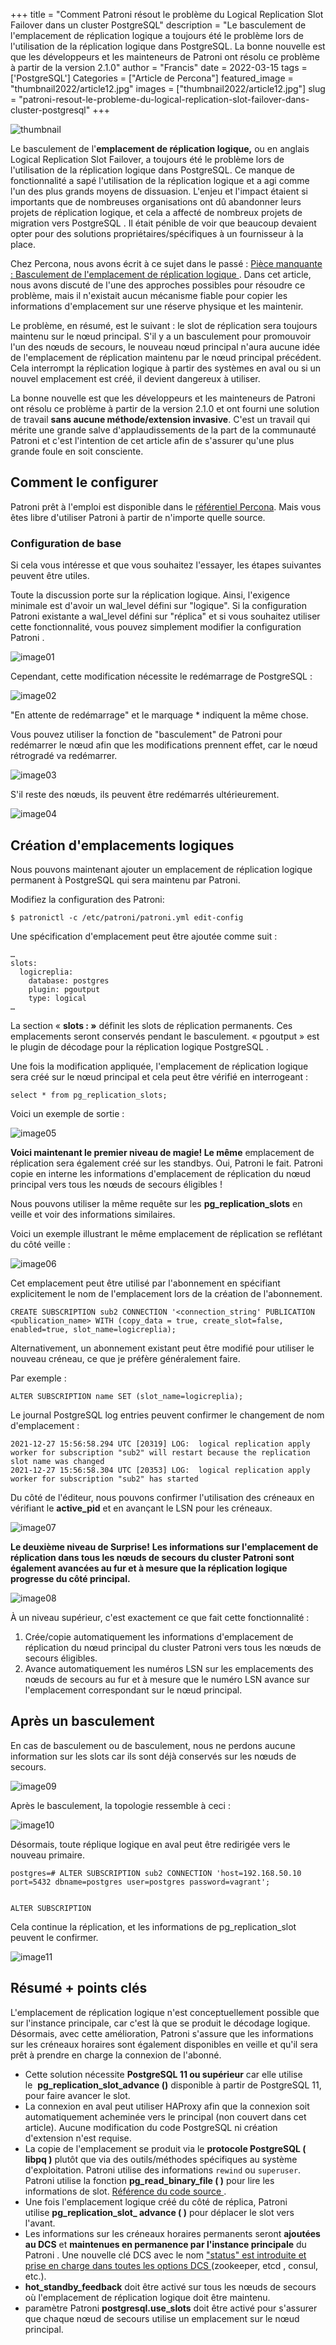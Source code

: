 ﻿+++
title = "Comment Patroni résout le problème du Logical Replication Slot Failover dans un cluster PostgreSQL"
description = "Le basculement de l'emplacement de réplication logique a toujours été le problème lors de l'utilisation de la réplication logique dans PostgreSQL. La bonne nouvelle est que les développeurs et les mainteneurs de Patroni ont résolu ce problème à partir de la version 2.1.0"
author = "Francis"
date = 2022-03-15
tags = ['PostgreSQL']
Categories = ["Article de Percona"]
featured_image = "thumbnail2022/article12.jpg"
images = ["thumbnail2022/article12.jpg"]
slug = "patroni-resout-le-probleme-du-logical-replication-slot-failover-dans-cluster-postgresql"
+++

![thumbnail](/thumbnail2022/article12.jpg)


Le basculement de l'**emplacement de réplication logique,** ou en anglais Logical Replication Slot Failover, a toujours été le problème lors de l'utilisation de la réplication logique dans PostgreSQL. Ce manque de fonctionnalité a sapé l'utilisation de la réplication logique et a agi comme l'un des plus grands moyens de dissuasion. L'enjeu et l'impact étaient si importants que de nombreuses organisations ont dû abandonner leurs projets de réplication logique, et cela a affecté de nombreux projets de migration vers PostgreSQL . Il était pénible de voir que beaucoup devaient opter pour des solutions propriétaires/spécifiques à un fournisseur à la place.

Chez Percona, nous avons écrit à ce sujet dans le passé : [Pièce manquante : Basculement de l'emplacement de réplication logique ](https://www.percona.com/blog/2020/05/21/failover-of-logical-replication-slots-in-postgresql/). Dans cet article, nous avons discuté de l'une des approches possibles pour résoudre ce problème, mais il n'existait aucun mécanisme fiable pour copier les informations d'emplacement sur une réserve physique et les maintenir.

Le problème, en résumé, est le suivant : le slot de réplication sera toujours maintenu sur le nœud principal. S'il y a un basculement pour promouvoir l'un des nœuds de secours, le nouveau nœud principal n'aura aucune idée de l'emplacement de réplication maintenu par le nœud principal précédent. Cela interrompt la réplication logique à partir des systèmes en aval ou si un nouvel emplacement est créé, il devient dangereux à utiliser.

La bonne nouvelle est que les développeurs et les mainteneurs de Patroni ont résolu ce problème à partir de la version 2.1.0 et ont fourni une solution de travail **sans aucune méthode/extension invasive**. C'est un travail qui mérite une grande salve d'applaudissements de la part de la communauté Patroni et c'est l'intention de cet article afin de s'assurer qu'une plus grande foule en soit consciente.

## Comment le configurer

Patroni prêt à l'emploi est disponible dans le [référentiel Percona](https://www.percona.com/software/postgresql-distribution). Mais vous êtes libre d'utiliser Patroni à partir de n'importe quelle source.

### Configuration de base

Si cela vous intéresse et que vous souhaitez l'essayer, les étapes suivantes peuvent être utiles.

Toute la discussion porte sur la réplication logique. Ainsi, l'exigence minimale est d'avoir un wal_level défini sur "logique". Si la configuration Patroni existante a wal_level défini sur "réplica" et si vous souhaitez utiliser cette fonctionnalité, vous pouvez simplement modifier la configuration Patroni .

![image01](/posts/2022/article12/img01.png)

Cependant, cette modification nécessite le redémarrage de PostgreSQL :

![image02](/posts/2022/article12/img02.png)


"En attente de redémarrage" et le marquage * indiquent la même chose.

Vous pouvez utiliser la fonction de "basculement" de Patroni pour redémarrer le nœud afin que les modifications prennent effet, car le nœud rétrogradé va redémarrer.

![image03](/posts/2022/article12/img03.png)

S'il reste des nœuds, ils peuvent être redémarrés ultérieurement.

![image04](/posts/2022/article12/img04.png)

## Création d'emplacements logiques

Nous pouvons maintenant ajouter un emplacement de réplication logique permanent à PostgreSQL qui sera maintenu par Patroni.

Modifiez la configuration des Patroni:

```
$ patronictl -c /etc/patroni/patroni.yml edit-config
```

Une spécification d'emplacement peut être ajoutée comme suit :

```
…
slots:
  logicreplia:
    database: postgres
    plugin: pgoutput
    type: logical
…
```

La section « **slots : »** définit les slots de réplication permanents. Ces emplacements seront conservés pendant le basculement. « pgoutput » est le plugin de décodage pour la réplication logique PostgreSQL .

Une fois la modification appliquée, l'emplacement de réplication logique sera créé sur le nœud principal et cela peut être vérifié en interrogeant :

```
select * from pg_replication_slots;
```

Voici un exemple de sortie :

![image05](/posts/2022/article12/img05.png)

**Voici maintenant le premier niveau de magie! Le même** emplacement de réplication sera également créé sur les standbys. Oui, Patroni le fait. Patroni copie en interne les informations d'emplacement de réplication du nœud principal vers tous les nœuds de secours éligibles !

Nous pouvons utiliser la même requête sur les **pg_replication_slots** en veille et voir des informations similaires.

Voici un exemple illustrant le même emplacement de réplication se reflétant du côté veille :

![image06](/posts/2022/article12/img06.png)

Cet emplacement peut être utilisé par l'abonnement en spécifiant explicitement le nom de l'emplacement lors de la création de l'abonnement.

```
CREATE SUBSCRIPTION sub2 CONNECTION '<connection_string' PUBLICATION <publication_name> WITH (copy_data = true, create_slot=false, enabled=true, slot_name=logicreplia);
```

Alternativement, un abonnement existant peut être modifié pour utiliser le nouveau créneau, ce que je préfère généralement faire.

Par exemple :

```
ALTER SUBSCRIPTION name SET (slot_name=logicreplia);
```

Le journal PostgreSQL  log entries peuvent confirmer le changement de nom d'emplacement :

```
2021-12-27 15:56:58.294 UTC [20319] LOG:  logical replication apply worker for subscription "sub2" will restart because the replication slot name was changed
2021-12-27 15:56:58.304 UTC [20353] LOG:  logical replication apply worker for subscription "sub2" has started
```

Du côté de l'éditeur, nous pouvons confirmer l'utilisation des créneaux en vérifiant le **active_pid** et en avançant le LSN pour les créneaux.

![image07](/posts/2022/article12/img07.png)

**Le deuxième niveau de Surprise!** **Les informations sur l'emplacement de réplication dans tous les nœuds de secours du cluster Patroni sont également avancées au fur et à mesure que la réplication logique progresse du côté principal.**

![image08](/posts/2022/article12/img08.png)

À un niveau supérieur, c'est exactement ce que fait cette fonctionnalité :

1. Crée/copie automatiquement les informations d'emplacement de réplication du nœud principal du cluster Patroni vers tous les nœuds de secours éligibles.
1. Avance automatiquement les numéros LSN sur les emplacements des nœuds de secours au fur et à mesure que le numéro LSN avance sur l'emplacement correspondant sur le nœud principal.

## Après un basculement

En cas de basculement ou de basculement, nous ne perdons aucune information sur les slots car ils sont déjà conservés sur les nœuds de secours.

![image09](/posts/2022/article12/img09.png)

Après le basculement, la topologie ressemble à ceci :

![image10](/posts/2022/article12/img10.png)

Désormais, toute réplique logique en aval peut être redirigée vers le nouveau primaire.

```
postgres=# ALTER SUBSCRIPTION sub2 CONNECTION 'host=192.168.50.10 port=5432 dbname=postgres user=postgres password=vagrant';                                                                                                                                                  
ALTER SUBSCRIPTION
```

Cela continue la réplication, et les informations de pg_replication_slot peuvent le confirmer.

![image11](/posts/2022/article12/img11.png)

## Résumé + points clés

L'emplacement de réplication logique n'est conceptuellement possible que sur l'instance principale, car c'est là que se produit le décodage logique. Désormais, avec cette amélioration, Patroni s'assure que les informations sur les créneaux horaires sont également disponibles en veille et qu'il sera prêt à prendre en charge la connexion de l'abonné.

- Cette solution nécessite **PostgreSQL 11 ou supérieur** car elle utilise le  **pg_replication_slot_advance ()** disponible à partir de PostgreSQL 11, pour faire avancer le slot.
- La connexion en aval peut utiliser HAProxy afin que la connexion soit automatiquement acheminée vers le principal (non couvert dans cet article). Aucune modification du code PostgreSQL ni création d'extension n'est requise.
- La copie de l'emplacement se produit via le **protocole PostgreSQL ( libpq )** plutôt que via des outils/méthodes spécifiques au système d'exploitation. Patroni utilise des informations `rewind` ou `superuser`. Patroni utilise la fonction **pg_read_binary_file ( )** pour lire les informations de slot. [Référence du code source ](https://github.com/zalando/patroni/blob/a015e0e2717caf170baa679aceb0900479ce9fda/patroni/postgresql/slots.py#L262).
- Une fois l'emplacement logique créé du côté de réplica, Patroni utilise **pg_replication_slot_ advance ( )** pour déplacer le slot vers l'avant.
- Les informations sur les créneaux horaires permanents seront **ajoutées au DCS** et **maintenues en permanence par l'instance principale** du Patroni . Une nouvelle clé DCS avec le nom ["status" est introduite et prise en charge dans toutes les options DCS ](https://github.com/zalando/patroni/pull/1820/commits/c46ee7db268c08145a1b8ecb7ba3d58235b2b980)(zookeeper, etcd , consul, etc.).
- **hot_standby_feedback** doit être activé sur tous les nœuds de secours où l'emplacement de réplication logique doit être maintenu.
- paramètre Patroni **postgresql.use_slots** doit être activé pour s'assurer que chaque nœud de secours utilise un emplacement sur le nœud principal.

